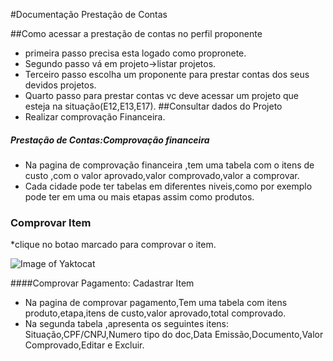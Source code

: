 #Documentação Prestação de Contas

##Como acessar a prestação de contas no perfil proponente

* primeira passo precisa esta logado como propronete. 
* Segundo passo vá em projeto->listar projetos. 
* Terceiro passo escolha um proponente para prestar contas dos seus devidos projetos. 
* Quarto passo para prestar contas vc deve acessar um projeto que esteja na situação(E12,E13,E17).
##Consultar dados do Projeto
* Realizar comprovação Financeira.
##### Prestação de Contas:Comprovação financeira 
* Na pagina de comprovação financeira ,tem uma tabela com o itens de custo ,com o valor aprovado,valor comprovado,valor a comprovar.  
* Cada cidade pode ter tabelas em diferentes niveis,como por exemplo pode ter em uma ou mais etapas assim como produtos. 
### Comprovar Item
*clique no botao marcado  para comprovar o item.  

 ![Image of Yaktocat](https://raw.githubusercontent.com/culturagovbr/salic-minc/f/prestacao-contas/dev-marcos/application/modules/prestacao-contas/docs/imagens/comprovar_item.png)

####Comprovar Pagamento: Cadastrar Item 
* Na pagina de comprovar pagamento,Tem uma tabela com itens produto,etapa,itens de custo,valor aprovado,total comprovado.
* Na segunda tabela ,apresenta os seguintes itens: Situação,CPF/CNPJ,Numero tipo do doc,Data Emissão,Documento,Valor Comprovado,Editar e Excluir.
 
